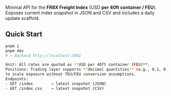 Minimal API for the **FR8X Freight Index** (USD **per 40ft container / FEU**).  
Exposes current index snapshot in JSON and CSV and includes a daily update scaffold.

## Quick Start
```bash
pnpm i
pnpm dev
# → Backend http://localhost:3001

Unit: All rates are quoted as **USD per 40ft container (FEU)**.
Positions: Trading layer supports **decimal quantities** (e.g., 0.1, 0.5, 2.75 contracts)
to scale exposure without TEU/FEU conversion assumptions.
Endpoints:
- GET /index        → latest snapshot (JSON)
- GET /index.csv    → latest snapshot (CSV)

